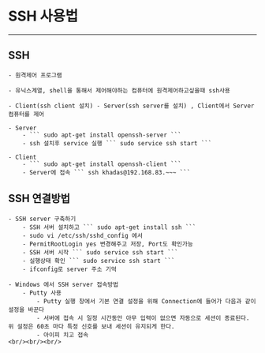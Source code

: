 
# SSH 사용법
-----------------------------------------------

 ## SSH
	- 원격제어 프로그램

	- 유닉스계열, shell을 통해서 제어해야하는 컴퓨터에 원격제어하고싶을때 ssh사용

    - Client(ssh client 설치) - Server(ssh server를 설치) , Client에서 Server 컴퓨터를 제어

	- Server 
		- ``` sudo apt-get install openssh-server ```
		- ssh 설치후 service 실행 ``` sudo service ssh start ```

	- Client 
		- ``` sudo apt-get install openssh-client ```
		- Server에 접속 ``` ssh khadas@192.168.83.~~~ ```


## SSH 연결방법
	- SSH server 구축하기
    	- SSH 서버 설치하고 ``` sudo apt-get install ssh ```
		- sudo vi /etc/ssh/sshd_config 에서 
		- PermitRootLogin yes 변경해주고 저장, Port도 확인가능
		- SSH 서버 시작 ``` sudo service ssh start ```
		- 실행상태 확인 ``` sudo service ssh start ```
		- ifconfig로 server 주소 기억
	
	- Windows 에서 SSH server 접속방법
    	- Putty 사용
        	- Putty 실행 창에서 기본 연결 설정을 위해 Connection에 들어가 다음과 같이 설정을 바꾼다
        	- 서버에 접속 시 일정 시간동안 아무 입력이 없으면 자동으로 세션이 종료된다. 위 설정은 60초 마다 특정 신호를 보내 세션이 유지되게 한다.
        	- 아이피 치고 접속
	<br/><br/><br/>